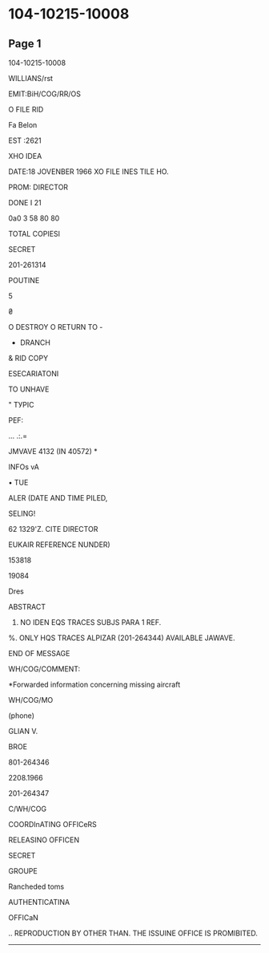 # 104-10215-10008

## Page 1

104-10215-10008

WILLIANS/rst

EMIT:BiH/COG/RR/OS

O FILE RID

Fa Belon

EST :2621

XHO IDEA

DATE:18 JOVENBER 1966 XO FILE INES TILE HO.

PROM: DIRECTOR

DONE I 21

0a0 3 58 80 80

TOTAL COPIESI

SECRET

201-261314

POUTINE

5

₴

O DESTROY O RETURN TO -

- DRANCH

& RID COPY

ESECARIATONI

TO UNHAVE

\" ТУРІС

PEF:

... .:.=

JMVAVE 4132 (IN 40572) *

INFOs vA

• TUE

ALER (DATE AND TIME PILED,

SELING!

62 1329'Z. CITE DIRECTOR

EUKAIR REFERENCE NUNDER)

153818

19084

Dres

ABSTRACT

1. NO IDEN EQS TRACES SUBJS PARA 1 REF.

%. ONLY HQS TRACES ALPIZAR (201-264344) AVAILABLE JAWAVE.

END OF MESSAGE

WH/COG/COMMENT:

*Forwarded information concerning missing aircraft

WH/COG/MO

(phone)

GLIAN V.

BROE

801-264346

2208.1966

201-264347

C/WH/COG

COORDInATING OFFICeRS

RELEASINO OFFICEN

SECRET

GROUPE

Rancheded toms

AUTHENTICATINA

OFFICaN

.. REPRODUCTION BY OTHER THAN. THE ISSUINE OFFICE IS PROMIBITED.

---

